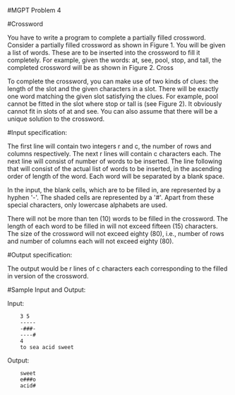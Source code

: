 #MGPT Problem 4

#Crossword

You have to write a program to complete a partially filled crossword. Consider a partially filled crossword as shown in Figure 1. You will be given a list of words. These are to be inserted into the crossword to fill it completely. For example, given the words: at, see, pool, stop, and tall, the completed crossword will be as shown in Figure 2.
Cross

To complete the crossword, you can make use of two kinds of clues: the length of the slot and the given characters in a slot. There will be exactly one word matching the given slot satisfying the clues. For example, pool cannot be fitted in the slot where stop or tall is (see Figure 2). It obviously cannot fit in slots of at and see. You can also assume that there will be a unique solution to the crossword.

#Input specification:

The first line will contain two integers r and c, the number of rows and columns respectively. The next r lines will contain c characters each. The next line will consist of number of words to be inserted. The line following that will consist of the actual list of words to be inserted, in the ascending order of length of the word. Each word will be separated by a blank space.

In the input, the blank cells, which are to be filled in, are represented by a hyphen '-'. The shaded cells are represented by a '#'. Apart from these special characters, only lowercase alphabets are used.

There will not be more than ten (10) words to be filled in the crossword. The length of each word to be filled in will not exceed fifteen (15) characters. The size of the crossword will not exceed eighty (80), i.e., number of rows and number of columns each will not exceed eighty (80).

#Output specification:

The output would be r lines of c characters each corresponding to the filled in version of the crossword.

#Sample Input and Output:

Input:

		3 5
		-----
		-###-
		----#
		4
		to sea acid sweet

Output:

		sweet
		e###o
		acid#